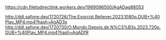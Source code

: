 https://cdn.filetodirectlink.workers.dev/1969096500/AgADag88053

http://ddl.safone.dev/1720726/The.Exorcist.Believer.2023.1080p.DUB+%40Play_MP4.mp4?hash=AgAD3x
http://ddl.safone.dev/1720730/O.Mundo.Depois.de.N%C3%B3s.2023.720p.DUB+%40Play_MP4.mp4?hash=AgADfR
